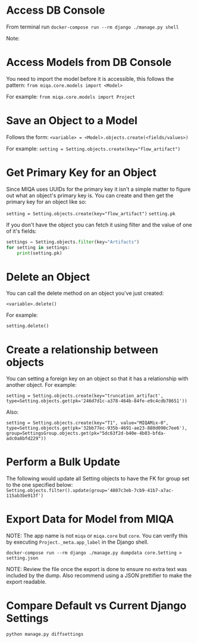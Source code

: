 # Access DB Console
From terminal run `docker-compose run --rm django ./manage.py shell`

Note: 

# Access Models from DB Console
You need to import the model before it is accessible, this follows the pattern:
`from miqa.core.models import <Model>`

For example:
`from miqa.core.models import Project`

# Save an Object to a Model
Follows the form:
`<variable> = <Model>.objects.create(<fields/values>)`

For example:
`setting = Setting.objects.create(key="flow_artifact")`

# Get Primary Key for an Object
Since MIQA uses UUIDs for the primary key it isn't a simple matter to figure out what an object's primary key is. You can create and then get the primary key for an object like so:

`setting = Setting.objects.create(key="flow_artifact")`
`setting.pk`

If you don't have the object you can fetch it using filter and the value of one of it's fields:

```python
settings = Setting.objects.filter(key="Artifacts")
for setting in settings:
    print(setting.pk)
```

# Delete an Object
You can call the delete method on an object you've just created:

`<variable>.delete()`

For example:

`setting.delete()`

# Create a relationship between objects
You can setting a foreign key on an object so that it has a relationship with another object. For example:

`setting = Setting.objects.create(key="truncation_artifact', type=Setting.objects.get(pk='246d7d1c-a378-464b-84fe-e9c4cdb78651'))`

Also:

`setting = Setting.objects.create(key="T1", value="MIQAMix-0", type=Setting.objects.get(pk='32bb77ec-935b-4691-ae23-880d090c7ee6'), group=SettingsGroup.objects.get(pk="5dc63f2d-b40e-4b03-bfda-adc0a8bfd229"))`

# Perform a Bulk Update
The following would update all Setting objects to have the FK for group set to the one specified below:
`Setting.objects.filter().update(group='4807c3eb-7cb9-41b7-a7ac-115ab3be913f')`

# Export Data for Model from MIQA
NOTE: The app name is not `miqa` or `miqa.core` but `core`. You can verify this by executing `Project._meta.app_label` in the Django shell.

`docker-compose run --rm django ./manage.py dumpdata core.Setting > setting.json`

NOTE: Review the file once the export is done to ensure no extra text was included by the dump. Also recommend using a JSON prettifier to make the export readable.

# Compare Default vs Current Django Settings
`python manage.py diffsettings`